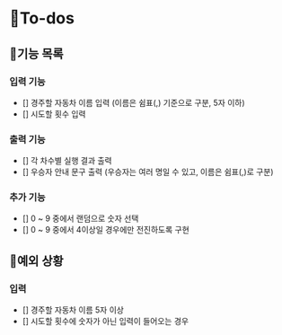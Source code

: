 # 🧐To-dos

## 📄기능 목록

### 입력 기능

- [] 경주할 자동차 이름 입력 (이름은 쉼표(,) 기준으로 구분, 5자 이하)
- [] 시도할 횟수 입력

### 출력 기능

- [] 각 차수별 실행 결과 출력
- [] 우승자 안내 문구 출력 (우승자는 여러 명일 수 있고, 이름은 쉼표(,)로 구분)

### 추가 기능

- [] 0 ~ 9 중에서 랜덤으로 숫자 선택
- [] 0 ~ 9 중에서 4이상일 경우에만 전진하도록 구현

## 🎯예외 상황

### 입력

- [] 경주할 자동차 이름 5자 이상
- [] 시도할 횟수에 숫자가 아닌 입력이 들어오는 경우
